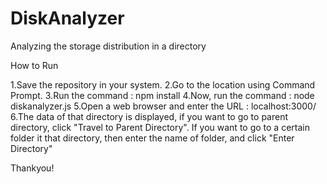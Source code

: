 # DiskAnalyzer
Analyzing the storage distribution in a directory

How to Run

1.Save the repository in your system.
2.Go to the location using Command Prompt.
3.Run the command : npm install
4.Now, run the command : node diskanalyzer.js
5.Open a web browser and enter the URL : localhost:3000/
6.The data of that directory is displayed, if you want to go to parent directory, click "Travel to Parent Directory". If you want to go to a certain folder it that directory, then enter the name of folder, and click "Enter Directory"

Thankyou!
